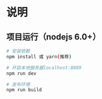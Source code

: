 # 说明

## 项目运行（nodejs 6.0+）
``` bash
# 安装依赖
npm install 或 yarn(推荐)

# 开启本地服务器localhost:8089
npm run dev

# 发布环境
npm run build
```
